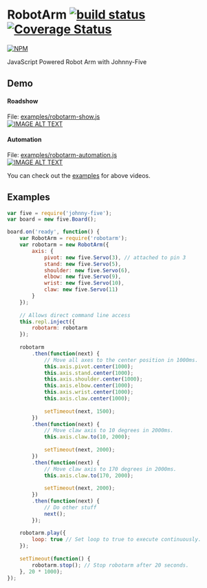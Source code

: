 # RobotArm [![build status](https://travis-ci.org/cheton/robotarm.svg?branch=master)](https://travis-ci.org/cheton/robotarm) [![Coverage Status](https://coveralls.io/repos/cheton/browserify-css/badge.svg)](https://coveralls.io/r/cheton/robotarm)

[![NPM](https://nodei.co/npm/robotarm.png?downloads=true&stars=true)](https://nodei.co/npm/robotarm/)

JavaScript Powered Robot Arm with Johnny-Five

## Demo
#### Roadshow
File: [examples/robotarm-show.js](examples/robotarm-roadshow.js)<br>
[![IMAGE ALT TEXT](http://img.youtube.com/vi/aYJ7rFvTvoU/0.jpg)](https://www.youtube.com/watch?v=aYJ7rFvTvoU "JavaScript Powered Robot Arm with Johnny-Five")

#### Automation
File: [examples/robotarm-automation.js](examples/robotarm-automation.js)<br>
[![IMAGE ALT TEXT](http://img.youtube.com/vi/9-F1qE_ZfTo/0.jpg)](https://www.youtube.com/watch?v=9-F1qE_ZfTo "JavaScript Powered Robot Arm with Johnny-Five")

You can check out the [examples](https://github.com/cheton/robotarm/blob/master/examples/) for above videos.

## Examples

```js
var five = require('johnny-five');
var board = new five.Board();

board.on('ready', function() {
    var RobotArm = require('robotarm');
    var robotarm = new RobotArm({
        axis: {
            pivot: new five.Servo(3), // attached to pin 3
            stand: new five.Servo(5),
            shoulder: new five.Servo(6),
            elbow: new five.Servo(9),
            wrist: new five.Servo(10),
            claw: new five.Servo(11)
        }
    });
    
    // Allows direct command line access
    this.repl.inject({
        robotarm: robotarm
    });
    
    robotarm
        .then(function(next) {
            // Move all axes to the center position in 1000ms.
            this.axis.pivot.center(1000);
            this.axis.stand.center(1000);
            this.axis.shoulder.center(1000);
            this.axis.elbow.center(1000);
            this.axis.wrist.center(1000);
            this.axis.claw.center(1000);
            
            setTimeout(next, 1500);
        })
        .then(function(next) {
            // Move claw axis to 10 degrees in 2000ms.
            this.axis.claw.to(10, 2000);
            
            setTimeout(next, 2000);
        })
        .then(function(next) {
            // Move claw axis to 170 degrees in 2000ms.
            this.axis.claw.to(170, 2000);
            
            setTimeout(next, 2000);
        })
        .then(function(next) {
            // Do other stuff
            next();
        });
    
    robotarm.play({
        loop: true // Set loop to true to execute continuously.
    });
    
    setTimeout(function() {
        robotarm.stop(); // Stop robotarm after 20 seconds.
    }, 20 * 1000);
});
```
